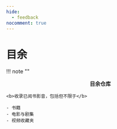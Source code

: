 ```yaml
---
hide:
  - feedback
nocomment: true
---
```


# 目余

!!! note ""
    <center><b>目余仓库</b></center>
    
    <b>收录已阅书影音，包括但不限于</b>
    
    - 书籍
    - 电影与剧集
    - 视频收藏夹

